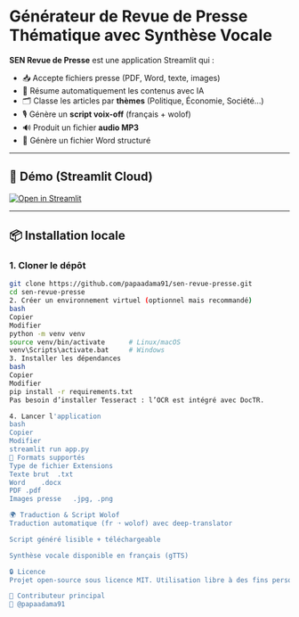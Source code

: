 # Générateur de Revue de Presse Thématique avec Synthèse Vocale

**SEN Revue de Presse** est une application Streamlit qui :
- 📥 Accepte fichiers presse (PDF, Word, texte, images)
- 🧠 Résume automatiquement les contenus avec IA
- 🗂 Classe les articles par **thèmes** (Politique, Économie, Société…)
- 🎙 Génère un **script voix-off** (français + wolof)
- 🔊 Produit un fichier **audio MP3**
- 📄 Génère un fichier Word structuré

---

## 🚀 Démo (Streamlit Cloud)

[![Open in Streamlit](https://static.streamlit.io/badges/streamlit_badge_black_white.svg)](https://sen-revue-presse.streamlit.app)

---

## 📦 Installation locale

### 1. Cloner le dépôt

```bash
git clone https://github.com/papaadama91/sen-revue-presse.git
cd sen-revue-presse
2. Créer un environnement virtuel (optionnel mais recommandé)
bash
Copier
Modifier
python -m venv venv
source venv/bin/activate      # Linux/macOS
venv\Scripts\activate.bat     # Windows
3. Installer les dépendances
bash
Copier
Modifier
pip install -r requirements.txt
Pas besoin d’installer Tesseract : l’OCR est intégré avec DocTR.

4. Lancer l'application
bash
Copier
Modifier
streamlit run app.py
📁 Formats supportés
Type de fichier	Extensions
Texte brut	.txt
Word	.docx
PDF	.pdf
Images presse	.jpg, .png

🌍 Traduction & Script Wolof
Traduction automatique (fr ➝ wolof) avec deep-translator

Script généré lisible + téléchargeable

Synthèse vocale disponible en français (gTTS)

🔒 Licence
Projet open-source sous licence MIT. Utilisation libre à des fins personnelles, éducatives ou professionnelles.

🙏 Contributeur principal
👤 @papaadama91
